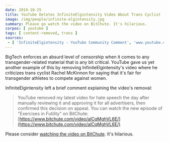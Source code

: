 ```yaml
---
date: 2019-10-25
title: YouTube Deletes InfiniteElgintensity Video About Trans Cyclist
image: /img/people/infinite-elgintensity.jpg
summary: Please go watch the video on BitChute. It's hilarious.
corpos: [ youtube ]
tags: [ content-removed, trans ]
sources:
 - [ 'InfiniteElgintensity - YouTube Community Comment', 'www.youtube.com/channel/UCljYmI53HACHnVa3d3JfFlw/community?lb=UgzIA6uNwH2KCQHuR294AaABCQ' ]
---
```


BigTech enforces an absurd level of censorship when it comes to any transgender-related material that is any bit critical.
YouTube gave us yet another example of this by removing InfiniteElgintensity's video where he criticizes trans cyclist Rachel McKinnon for saying that it's fair for transgender athletes to compete against women.

InfiniteElgintensity left a brief comment explaining the video's removal:
> YouTube removed my latest video for hate speech the day after manually reviewing it and approving it for all advertisers, then confirmed this decision on appeal. You can watch the new episode of "Exercises in Futility" on BitChute: [https://www.bitchute.com/video/alCqMghVL6E/](https://www.bitchute.com/video/alCqMghVL6E/)

Please consider [watching the video on BitChute](https://www.bitchute.com/video/alCqMghVL6E/). It's hilarious.
